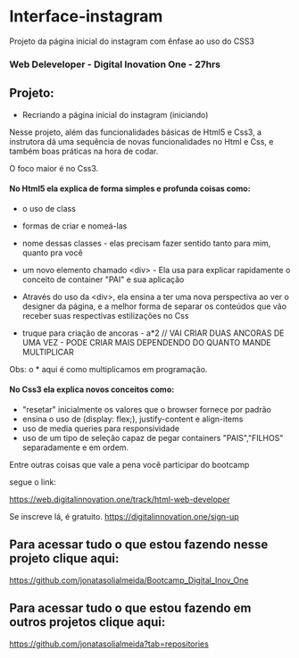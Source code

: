 # <h1>Interface-instagram</h1>
Projeto da página inicial do instagram com ênfase ao uso do CSS3 

<h3>Web Deleveloper - Digital Inovation One - 27hrs</h3>

<h2>Projeto:</h2>


- Recriando a página inicial do instagram (iniciando)


Nesse projeto, além das funcionalidades básicas de Html5 e Css3,
a instrutora dá uma sequência de novas funcionalidades no Html e Css, 
e também boas práticas na hora de codar.

O foco maior é no Css3.


<h4>No Html5 ela explica de forma simples e profunda coisas como:</h4>

- o uso de class
- formas de criar e nomeá-las
- nome dessas classes - elas precisam fazer sentido tanto para mim, quanto pra você

- um novo elemento chamado &lt;div&gt; - Ela usa para explicar rapidamente o conceito de container "PAI" e sua aplicação

- Através do uso da &lt;div&gt;, ela ensina a ter uma nova perspectiva ao ver o designer da página,
e a melhor forma de separar os conteúdos que vão receber suas respectivas estilizações no Css

- truque para criação de ancoras - a*2 // VAI CRIAR DUAS ANCORAS DE UMA VEZ - PODE CRIAR MAIS DEPENDENDO DO QUANTO MANDE MULTIPLICAR 

Obs: o * aqui é como multiplicamos em programação.


<h4>No Css3 ela explica novos conceitos como:</h4>

- "resetar" inicialmente os valores que o browser fornece por padrão
- ensina o uso de (display: flex;), justify-content e align-items
- uso de media queries para responsividade
- uso de um tipo de seleção capaz de pegar containers "PAIS","FILHOS"
separadamente e em ordem.

Entre outras coisas que vale a pena você participar do bootcamp

segue o link:

https://web.digitalinnovation.one/track/html-web-developer

Se inscreve lá, é gratuito.   https://digitalinnovation.one/sign-up

<h2>Para acessar tudo o que estou fazendo nesse projeto clique aqui:</h2>

https://github.com/jonatasolialmeida/Bootcamp_Digital_Inov_One

<h2>Para acessar tudo o que estou fazendo em outros projetos clique aqui:</h2>

https://github.com/jonatasolialmeida?tab=repositories

